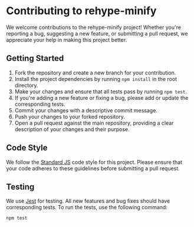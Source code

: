 # Contributing to rehype-minify

We welcome contributions to the rehype-minify project! Whether you're reporting a bug, suggesting a new feature, or submitting a pull request, we appreciate your help in making this project better.

## Getting Started

1. Fork the repository and create a new branch for your contribution.
2. Install the project dependencies by running `npm install` in the root directory.
3. Make your changes and ensure that all tests pass by running `npm test`.
4. If you're adding a new feature or fixing a bug, please add or update the corresponding tests.
5. Commit your changes with a descriptive commit message.
6. Push your changes to your forked repository.
7. Open a pull request against the main repository, providing a clear description of your changes and their purpose.

## Code Style

We follow the [Standard JS](https://standardjs.com/) code style for this project. Please ensure that your code adheres to these guidelines before submitting a pull request.

## Testing

We use [Jest](https://jestjs.io/) for testing. All new features and bug fixes should have corresponding tests. To run the tests, use the following command:

```bash
npm test
```

